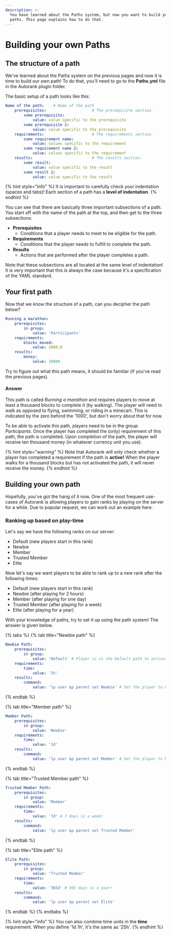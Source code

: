 ```yaml
---
description: >-
  You have learned about the Paths system, but now you want to build your own
  paths. This page explains how to do that.
---
```


# Building your own Paths

## The structure of a path

We've learned about the Paths system on the previous pages and now it is time to build our own path! To do that, you'll need to go to the **Paths.yml** file in the Autorank plugin folder.

The basic setup of a path looks like this:

```yaml
Name of the path:    # Name of the path
    prerequisites:                    # The prerequisite section.
        some prerequisite:            
            value: value specific to the prerequisite
        some prerequisite 2:          
            value: value specific to the prerequisite
    requirements:                     # The requirements section.
        some requirement name:        
            value: values specific to the requirement
        some requirement name 2:      
            value: values specific to the requirement
    results:                          # The results section.          
        some result: 
            value: value specific to the result
        some result 2: 
            value: value specific to the result
```

{% hint style="info" %}
It is important to carefully check your indentation \(spaces and tabs\)! Each section of a path has a **level of indentation**. 
{% endhint %}

You can see that there are basically three important subsections of a path. You start off with the name of the path at the top, and then get to the three subsections:

* **Prerequisites**
  * Conditions that a player needs to meet to be eligible for the path.
* **Requirements**
  * Conditions that the player needs to fulfill to complete the path. 
* **Results**
  * Actions that are performed after the player completes a path.

Note that these subsections are all located at the same level of indentation! It is very important that this is always the case because it's a specification of the YAML standard.

## Your first path

Now that we know the structure of a path, can you decipher the path below?

```yaml
Running a marathon:
    prerequisites:
        in group: 
            value: 'Participants'
    requirements:
        blocks moved: 
            value: 1000;0
    results:
        money: 
            value: 10000
```

Try to figure out what this path means, it should be familiar \(if you've read the previous pages\).

#### Answer

This path is called _Running a marathon_ and requires players to move at least a thousand blocks to complete it \(by walking\). The player will need to walk as opposed to flying, swimming, or riding in a minecart. This is indicated by the zero behind the '1000', but don't worry about that for now.

To be able to activate this path, players need to be in the group _Participants_. Once the player has completed the \(only\) requirement of this path, the path is completed. Upon completion of the path, the player will receive ten thousand money \(in whatever currency unit you use\).

{% hint style="warning" %}
Note that Autorank will only check whether a player has completed a requirement if the path is **active!** When the player walks for a thousand blocks but has not activated the path, it will never receive the money.
{% endhint %}

## Building your own path

Hopefully, you've got the hang of it now. One of the most frequent use-cases of Autorank is allowing players to gain ranks by playing on the server for a while. Due to popular request, we can work out an example here.

### **Ranking up based on play-time**

Let's say we have the following ranks on our server:

* Default \(new players start in this rank\)
* Newbie
* Member
* Trusted Member
* Elite

Now let's say we want players to be able to rank up to a new rank after the following times:

* Default \(new players start in this rank\)
* Newbie \(after playing for 2 hours\)
* Member \(after playing for one day\)
* Trusted Member \(after playing for a week\)
* Elite \(after playing for a year\)

With your knowledge of paths, try to set it up using the path system! The answer is given below.

{% tabs %}
{% tab title="Newbie path" %}
```yaml
Newbie Path:
    prerequisites:
        in group: 
            value: 'Default' # Player is in the Default path to activate this path
    requirements:
        time: 
            value: '2h'
    results:
        command: 
            value: 'lp user &p parent set Newbie' # Set the player to Newbie rank
```
{% endtab %}

{% tab title="Member path" %}
```yaml
Member Path:
    prerequisites:
        in group: 
            value: 'Newbie'
    requirements:
        time: 
            value: '1d'
    results:
        command: 
            value: 'lp user &p parent set Member' # Set the player to Member rank
```
{% endtab %}

{% tab title="Trusted Member path" %}
```yaml
Trusted Member Path:
    prerequisites:
        in group: 
            value: 'Member'
    requirements:
        time: 
            value: '7d' # 7 days is a week!
    results:
        command: 
            value: 'lp user &p parent set Trusted Member'
```
{% endtab %}

{% tab title="Elite path" %}
```yaml
Elite Path:
    prerequisites:
        in group: 
            value: 'Trusted Member'
    requirements:
        time: 
            value: '365d' # 365 days is a year!
    results:
        command: 
            value: 'lp user &p parent set Elite'
```
{% endtab %}
{% endtabs %}

{% hint style="info" %}
You can also combine time units in the **time** requirement. When you define '1d 1h', it's the same as '25h'.
{% endhint %}

